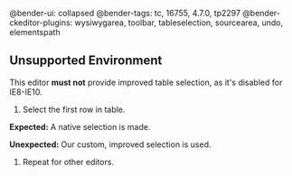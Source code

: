 @bender-ui: collapsed
@bender-tags: tc, 16755, 4.7.0, tp2297
@bender-ckeditor-plugins: wysiwygarea, toolbar, tableselection, sourcearea, undo, elementspath

## Unsupported Environment

This editor **must not** provide improved table selection, as it's disabled for IE8-IE10.

1. Select the first row in table.

**Expected:** A native selection is made.

**Unexpected:** Our custom, improved selection is used.

1. Repeat for other editors.
